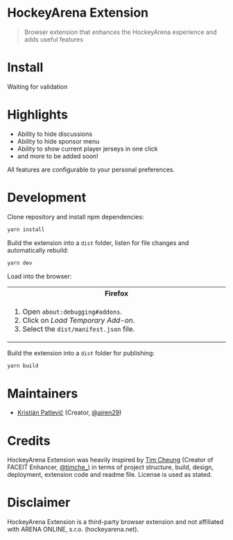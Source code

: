# HockeyArena Extension

> Browser extension that enhances the HockeyArena experience and adds useful features

# Install

Waiting for validation

# Highlights

- Ability to hide discussions
- Ability to hide sponsor menu
- Ability to show current player jerseys in one click
- and more to be added soon!

All features are configurable to your personal preferences.

# Development

Clone repository and install npm dependencies:

```sh
yarn install
```

Build the extension into a `dist` folder, listen for file changes and automatically rebuild:

```sh
yarn dev
```

Load into the browser:
<table>
  <tr>
    <th>Firefox</th>
  </tr>
  <tr>
    <td width="50%">
      <ol>
        <li>Open <code>about:debugging#addons</code>.</li>
        <li>Click on <i>Load Temporary Add-on</i>.</li>
        <li>Select the <code>dist/manifest.json</code> file.</li>
      </ol>
    </td>
  </tr>
</table>

Build the extension into a `dist` folder for publishing:

```sh
yarn build
```

# Maintainers

- [Kristián Patlevič](https://github.com/airen29) (Creator, [@airen29](https://kristian.patlevic.sk/))

# Credits

HockeyArena Extension was heavily inspired by [Tim Cheung](https://github.com/timche) (Creator of FACEIT Enhancer, [@timche_](https://twitter.com/timche_)) in terms of project structure, build, design, deployment, extension code and readme file. License is used as stated.

# Disclaimer

HockeyArena Extension is a third-party browser extension and not affiliated with ARENA ONLINE, s.r.o. (hockeyarena.net).